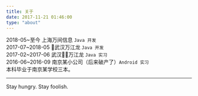 ```yaml
---
title: 关于
date: 2017-11-21 01:46:00
type: "about"
---
```


2018-05~至今    上海万间信息 `Java 开发`  
2017-07~2018-05 武汉万江龙 `Java 开发`   
2017-02~2017-06 武汉万江龙 `Java 实习`  
2016-06~2016-09 南京某小公司（后来破产了）`Android 实习`  
本科毕业于南京某学校三本。  

---

Stay hungry. Stay foolish.  
